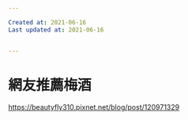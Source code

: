 ```yaml
---

Created at: 2021-06-16
Last updated at: 2021-06-16


---
```


# 網友推薦梅酒


https://beautyfly310.pixnet.net/blog/post/120971329

